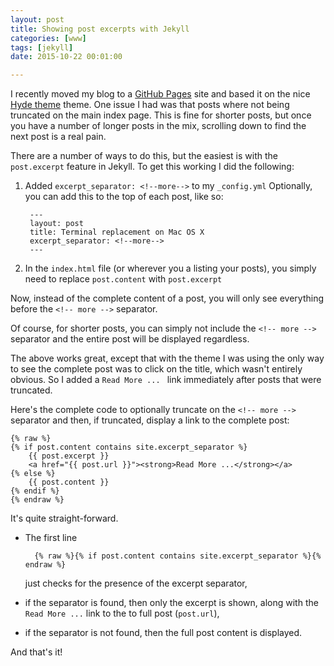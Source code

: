 ```yaml
---
layout: post
title: Showing post excerpts with Jekyll
categories: [www]
tags: [jekyll]
date: 2015-10-22 00:01:00

---
```


I recently moved my blog to a [GitHub Pages](https://pages.github.com) site and based it on the nice [Hyde theme](https://github.com/poole/hyde) theme. One issue I had was that posts where not being truncated on the main index page. This is fine for shorter posts, but once you have a number of longer posts in the mix, scrolling down to find the next post is a real pain.

<!--more-->

There are a number of ways to do this, but the easiest is with the `post.excerpt` feature in Jekyll. To get this working I did the following:

1. Added `excerpt_separator: <!--more-->` to my `_config.yml`
    Optionally, you can add this to the top of each post, like so:
           
        ---
        layout: post
        title: Terminal replacement on Mac OS X
        excerpt_separator: <!--more-->
        ---

2. In the `index.html` file (or wherever you a listing your posts), you simply need to replace `post.content` with `post.excerpt`

Now, instead of the complete content of a post, you will only see everything before the `<!-- more -->` separator. 

Of course, for shorter posts, you can simply not include the `<!-- more -->` separator and the entire post will be displayed regardless.

The above works great, except that with the theme I was using the only way to see the complete post was to click on the title, which wasn't entirely obvious. So I added a `Read More ... ` link immediately after posts that were truncated.

Here's the complete code to optionally truncate on the `<!-- more -->` separator and then, if truncated, display a link to the complete post:

``` 
{% raw %}
{% if post.content contains site.excerpt_separator %}
    {{ post.excerpt }}
    <a href="{{ post.url }}"><strong>Read More ...</strong></a>
{% else %}
    {{ post.content }}
{% endif %}  
{% endraw %}
``` 

It's quite straight-forward.

- The first line

        {% raw %}{% if post.content contains site.excerpt_separator %}{% endraw %}

    just checks for the presence of the excerpt separator,
- if the separator is found, then only the excerpt is shown, along with the `Read More ...` link to the to full post (`post.url`),
- if the separator is not found, then the full post content is displayed.

And that's it!